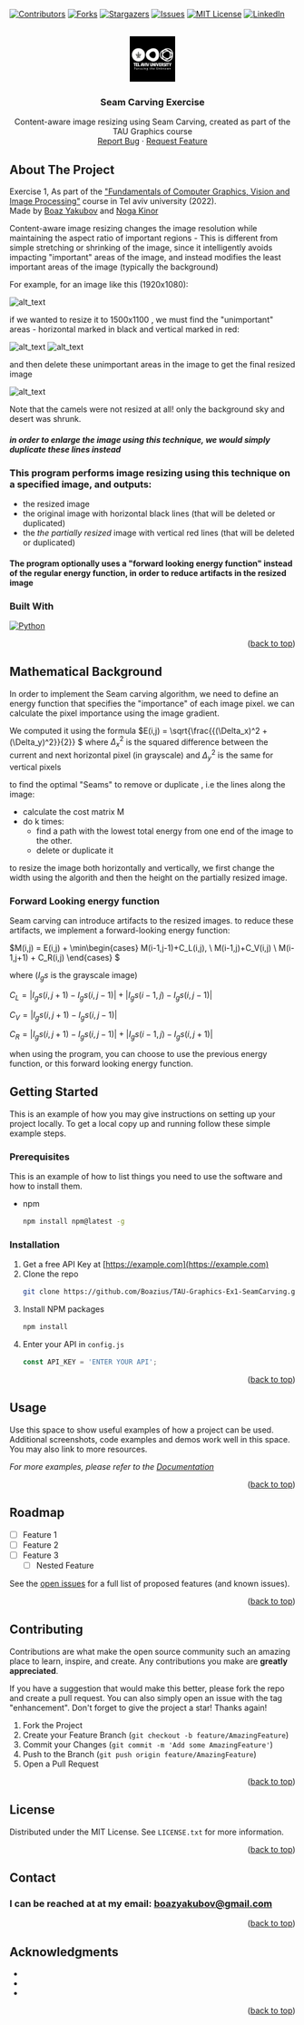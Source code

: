 <a name="readme-top"></a>

<!-- Explanations -->
<!--
- This is a ReadMe template, cloned from https://github.com/othneildrew/Best-README-Template/
- Do a search and replace with your text editor for the following: `TAU-Graphics-Ex1-SeamCarving`,`Seam Carving Exercise`, `Content-aware image resizing using Seam Carving, created as part of the TAU Graphics course`
- fill any TODO sections:
  - Add a logo in images/logo.png
  - fill the table of contents
  - fill the About section - with Product screenshot and tech used

-->

<!-- PROJECT SHIELDS -->
[![Contributors][contributors-shield]][contributors-url]
[![Forks][forks-shield]][forks-url]
[![Stargazers][stars-shield]][stars-url]
[![Issues][issues-shield]][issues-url]
[![MIT License][license-shield]][license-url]
[![LinkedIn][linkedin-shield]][linkedin-url]


<!-- PROJECT LOGO -->
<br />
<div align="center">
  <a href="https://github.com/Boazius/TAU-Graphics-Ex1-SeamCarving">
    <img src="images/tauLogo.jpg" alt="Logo" width="80" height="80">
  </a>

<h3 align="center">Seam Carving Exercise</h3>

  <p align="center">
    Content-aware image resizing using Seam Carving, created as part of the TAU Graphics course 
    <br />
    <a href="https://github.com/Boazius/TAU-Graphics-Ex1-SeamCarving/issues">Report Bug</a>
    ·
    <a href="https://github.com/Boazius/TAU-Graphics-Ex1-SeamCarving/issues">Request Feature</a>
  </p>
</div>


<!-- ABOUT THE PROJECT -->
## About The Project
Exercise 1,  As part of the ["Fundamentals of Computer Graphics, Vision and Image Processing"](https://www.ims.tau.ac.il/Tal/Syllabus/Syllabus_L.aspx?course=0368323601&year=2022) course in Tel aviv university (2022). <br>
Made by [Boaz Yakubov](https://github.com/Boazius/) and [Noga Kinor](https://github.com/nogakinor)

Content-aware image resizing changes the image resolution while maintaining the aspect ratio of important regions - This is different from simple stretching or shrinking of the image, since it intelligently avoids impacting "important" areas of the image, and instead modifies the least important areas of the image (typically the background)

For example, for an image like this (1920x1080): 

<img src="imagesInput\camel.jpg" alt="alt_text" style="width:50%" />

if we wanted to resize it to 1500x1100 , we must find the "unimportant" areas - horizontal marked in black and vertical marked in red:

<img src="imagesOutput\cameltime_horizontal_seams.png" alt="alt_text" style="width:50%" />
<img src="imagesOutput\cameltime_vertical_seams.png" alt="alt_text" style="width:50%" />

and then delete these unimportant areas in the image to get the final resized image

<img src="imagesOutput\cameltime_resized.png" alt="alt_text" style="width:50%" />

Note that the camels were not resized at all! only the background sky and desert was shrunk.

#### _in order to enlarge the image using this technique, we would simply duplicate these lines instead_

### This program performs image resizing using this technique on a specified image, and outputs:
- the resized image
- the original image with horizontal black lines (that will be deleted or duplicated)
- the _the partially resized_ image with vertical red lines (that will be deleted or duplicated)

#### The program optionally uses a "forward looking energy function" instead of the regular energy function, in order to reduce artifacts in the resized image

### Built With 
[![Python][Python-shield]][Python-url]
<p align="right">(<a href="#readme-top">back to top</a>)</p>

## Mathematical Background

In order to implement the Seam carving algorithm, we need to define an energy function that specifies the "importance" of each image pixel. we can calculate the pixel importance using the image gradient.

We computed it using the formula 
$E(i,j) =  \sqrt{\frac{{(\Delta_x)^2 + (\Delta_y)^2}}{2}} $
where $\Delta_x^2$ is the squared difference between the current and next horizontal pixel (in grayscale) and $\Delta_y^2$ is the same for vertical pixels

to find the optimal "Seams" to remove or duplicate , i.e the lines along the image:

- calculate the cost matrix M
- do k times:
    - find a path with the lowest total energy from one end of the image to the other.
    - delete or duplicate it


to resize the image both horizontally and vertically, we first change the width using the algorith and then the height on the partially resized image.

### Forward Looking energy function
Seam carving can introduce artifacts to the resized images. to reduce these artifacts, we implement a forward-looking energy function:

$M(i,j) = E(i,j) + \min\begin{cases}
M(i-1,j-1)+C_L(i,j), \\
M(i-1,j)+C_V(i,j) \\
M(i-1,j+1) + C_R(i,j)
\end{cases} $

where ($I_gs$ is the grayscale image) 

$C_L = |I_gs(i,j+1)-I_gs(i,j-1)|+|I_gs(i-1,j)-I_gs(i,j-1)|$

$C_V = |I_gs(i,j+1)-I_gs(i,j-1)|$

$C_R = |I_gs(i,j+1)-I_gs(i,j-1)|+|I_gs(i-1,j)-I_gs(i,j+1)|$

when using the program, you can choose to use the previous energy function, or this forward looking energy function.

<!-- GETTING STARTED -->
## Getting Started
<!-- TODO -->
This is an example of how you may give instructions on setting up your project locally.
To get a local copy up and running follow these simple example steps.

### Prerequisites
<!-- TODO -->
This is an example of how to list things you need to use the software and how to install them.
* npm
  ```sh
  npm install npm@latest -g
  ```

### Installation
<!-- TODO -->
1. Get a free API Key at [https://example.com](https://example.com)
2. Clone the repo
   ```sh
   git clone https://github.com/Boazius/TAU-Graphics-Ex1-SeamCarving.git
   ```
3. Install NPM packages
   ```sh
   npm install
   ```
4. Enter your API in `config.js`
   ```js
   const API_KEY = 'ENTER YOUR API';
   ```

<p align="right">(<a href="#readme-top">back to top</a>)</p>



<!-- USAGE EXAMPLES -->
## Usage
<!-- TODO -->
Use this space to show useful examples of how a project can be used. Additional screenshots, code examples and demos work well in this space. You may also link to more resources.

_For more examples, please refer to the [Documentation](https://example.com)_

<p align="right">(<a href="#readme-top">back to top</a>)</p>



<!-- ROADMAP -->
## Roadmap
<!-- TODO -->
- [ ] Feature 1
- [ ] Feature 2
- [ ] Feature 3
    - [ ] Nested Feature

See the [open issues](https://github.com/Boazius/TAU-Graphics-Ex1-SeamCarving/issues) for a full list of proposed features (and known issues).

<p align="right">(<a href="#readme-top">back to top</a>)</p>



<!-- CONTRIBUTING -->
## Contributing
<!-- TODO -->
Contributions are what make the open source community such an amazing place to learn, inspire, and create. Any contributions you make are **greatly appreciated**.

If you have a suggestion that would make this better, please fork the repo and create a pull request. You can also simply open an issue with the tag "enhancement".
Don't forget to give the project a star! Thanks again!

1. Fork the Project
2. Create your Feature Branch (`git checkout -b feature/AmazingFeature`)
3. Commit your Changes (`git commit -m 'Add some AmazingFeature'`)
4. Push to the Branch (`git push origin feature/AmazingFeature`)
5. Open a Pull Request

<p align="right">(<a href="#readme-top">back to top</a>)</p>



<!-- LICENSE -->
## License
<!-- TODO -->
Distributed under the MIT License. See `LICENSE.txt` for more information.

<p align="right">(<a href="#readme-top">back to top</a>)</p>



<!-- CONTACT -->
## Contact

### I can be reached at at my email: boazyakubov@gmail.com

<p align="right">(<a href="#readme-top">back to top</a>)</p>



<!-- ACKNOWLEDGMENTS -->
## Acknowledgments

* []()
* []()
* []()

<p align="right">(<a href="#readme-top">back to top</a>)</p>



<!-- MARKDOWN LINKS & IMAGES -->
<!-- You can get more shields at img.shields.io , usage: [![Python][Python-shield]][Python-url] -->
[contributors-shield]: https://img.shields.io/github/contributors/Boazius/TAU-Graphics-Ex1-SeamCarving.svg?style=for-the-badge
[contributors-url]: https://github.com/Boazius/TAU-Graphics-Ex1-SeamCarving/graphs/contributors
[forks-shield]: https://img.shields.io/github/forks/Boazius/TAU-Graphics-Ex1-SeamCarving.svg?style=for-the-badge
[forks-url]: https://github.com/Boazius/TAU-Graphics-Ex1-SeamCarving/network/members
[stars-shield]: https://img.shields.io/github/stars/Boazius/TAU-Graphics-Ex1-SeamCarving.svg?style=for-the-badge
[stars-url]: https://github.com/Boazius/TAU-Graphics-Ex1-SeamCarving/stargazers
[issues-shield]: https://img.shields.io/github/issues/Boazius/TAU-Graphics-Ex1-SeamCarving.svg?style=for-the-badge
[issues-url]: https://github.com/Boazius/TAU-Graphics-Ex1-SeamCarving/issues
[license-shield]: https://img.shields.io/github/license/Boazius/TAU-Graphics-Ex1-SeamCarving.svg?style=for-the-badge
[license-url]: https://github.com/Boazius/TAU-Graphics-Ex1-SeamCarving/LICENSE.txt
[linkedin-shield]: https://img.shields.io/badge/-LinkedIn-black.svg?style=for-the-badge&logo=linkedin&colorB=555
[linkedin-url]: https://linkedin.com/in/boazyakubov
[product-screenshot]: images/screenshot.png
[Next.js]: https://img.shields.io/badge/next.js-000000?style=for-the-badge&logo=nextdotjs&logoColor=white
[Next-url]: https://nextjs.org/
[React.js]: https://img.shields.io/badge/React-20232A?style=for-the-badge&logo=react&logoColor=61DAFB
[React-url]: https://reactjs.org/
[Vue.js]: https://img.shields.io/badge/Vue.js-35495E?style=for-the-badge&logo=vuedotjs&logoColor=4FC08D
[Vue-url]: https://vuejs.org/
[Angular.io]: https://img.shields.io/badge/Angular-DD0031?style=for-the-badge&logo=angular&logoColor=white
[Angular-url]: https://angular.io/
[Svelte.dev]: https://img.shields.io/badge/Svelte-4A4A55?style=for-the-badge&logo=svelte&logoColor=FF3E00
[Svelte-url]: https://svelte.dev/
[Laravel.com]: https://img.shields.io/badge/Laravel-FF2D20?style=for-the-badge&logo=laravel&logoColor=white
[Laravel-url]: https://laravel.com
[Bootstrap.com]: https://img.shields.io/badge/Bootstrap-563D7C?style=for-the-badge&logo=bootstrap&logoColor=white
[Bootstrap-url]: https://getbootstrap.com
[JQuery.com]: https://img.shields.io/badge/jQuery-0769AD?style=for-the-badge&logo=jquery&logoColor=white
[JQuery-url]: https://jquery.com 
[Python-shield]: https://img.shields.io/badge/python-3670A0?style=for-the-badge&logo=python&logoColor=ffdd54
[Python-url]: https://www.python.org/
[C-shield]: (https://img.shields.io/static/v1?style=for-the-badge&message=C&color=222222&logo=C&logoColor=A8B9CC&label=)
[CSharp-shield]: (https://img.shields.io/static/v1?style=for-the-badge&message=C+Sharp&color=512BD4&logo=C+Sharp&logoColor=FFFFFF&label=)
[CSharp-url]: (https://dotnet.microsoft.com/en-us/languages/csharp)
[Cplusplus-shield]: (https://img.shields.io/static/v1?style=for-the-badge&message=C%2B%2B&color=00599C&logo=C%2B%2B&logoColor=FFFFFF&label=)
[Cplusplus-url]: (https://cplusplus.com/)